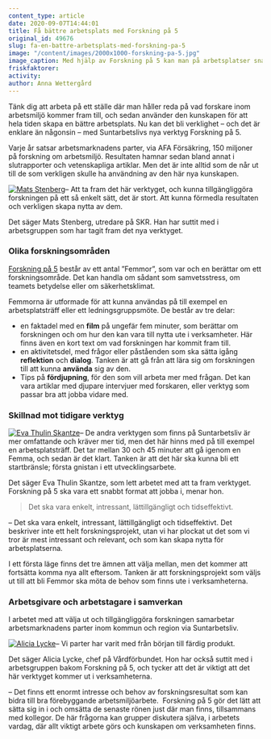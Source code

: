 ```yaml
---
content_type: article
date: 2020-09-07T14:44:01
title: Få bättre arbetsplats med Forskning på 5
original_id: 49676
slug: fa-en-battre-arbetsplats-med-forskning-pa-5
image: "/content/images/2000x1000-forskning-pa-5.jpg"
image_caption: Med hjälp av Forskning på 5 kan man på arbetsplatser snabbt och lätt ta del av det viktigaste från forskningen om arbetsmiljö - bland annat om teamets betydelse.
friskfaktorer:
activity:
author: Anna Wettergård
---
```


Tänk dig att arbeta på ett ställe där man håller reda på vad forskare inom arbetsmiljö kommer fram till, och sedan använder den kunskapen för att hela tiden skapa en bättre arbetsplats. Nu kan det bli verklighet – och det är enklare än någonsin – med Suntarbetslivs nya verktyg Forskning på 5.

Varje år satsar arbetsmarknadens parter, via AFA Försäkring, 150 miljoner på forskning om arbetsmiljö. Resultaten hamnar sedan bland annat i slutrapporter och vetenskapliga artiklar. Men det är inte alltid som de når ut till de som verkligen skulle ha användning av den här nya kunskapen.

[![Mats Stenberg](https://www.suntarbetsliv.se/wp-content/uploads/2020/05/200x220-Mats-Stenberg.jpg)](https://www.suntarbetsliv.se/wp-content/uploads/2020/05/200x220-Mats-Stenberg.jpg)– Att ta fram det här verktyget, och kunna tillgängliggöra forskningen på ett så enkelt sätt, det är stort. Att kunna förmedla resultaten och verkligen skapa nytta av dem.

Det säger Mats Stenberg, utredare på SKR. Han har suttit med i arbetsgruppen som har tagit fram det nya verktyget.

### Olika forskningsområden

[Forskning på 5](https://www.suntarbetsliv.se/forskning-pa-5/) består av ett antal ”Femmor”, som var och en berättar om ett forskningsområde. Det kan handla om sådant som samvetsstress, om teamets betydelse eller om säkerhetsklimat.

Femmorna är utformade för att kunna användas på till exempel en arbetsplatsträff eller ett ledningsgruppsmöte. De består av tre delar:

- en faktadel med en **film** på ungefär fem minuter, som berättar om forskningen och om hur den kan vara till nytta ute i verksamheter. Här finns även en kort text om vad forskningen har kommit fram till.
- en aktivitetsdel, med frågor eller påståenden som ska sätta igång **reflektion** och **dialog**. Tanken är att gå från att lära sig om forskningen till att kunna **använda** sig av den.
- Tips på **fördjupning**, för den som vill arbeta mer med frågan. Det kan vara artiklar med djupare intervjuer med forskaren, eller verktyg som passar bra att jobba vidare med.

### Skillnad mot tidigare verktyg

[![Eva Thulin Skantze](https://www.suntarbetsliv.se/wp-content/uploads/2020/09/200x220-eva-thulin-skantze.jpg)](https://www.suntarbetsliv.se/wp-content/uploads/2020/09/200x220-eva-thulin-skantze.jpg)– De andra verktygen som finns på Suntarbetsliv är mer omfattande och kräver mer tid, men det här hinns med på till exempel en arbetsplatsträff. Det tar mellan 30 och 45 minuter att gå igenom en Femma, och sedan är det klart. Tanken är att det här ska kunna bli ett startbränsle; första gnistan i ett utvecklingsarbete.

Det säger Eva Thulin Skantze, som lett arbetet med att ta fram verktyget. Forskning på 5 ska vara ett snabbt format att jobba i, menar hon.

> Det ska vara enkelt, intressant, lättillgängligt och tidseffektivt.

– Det ska vara enkelt, intressant, lättillgängligt och tidseffektivt. Det beskriver inte ett helt forskningsprojekt, utan vi har plockat ut det som vi tror är mest intressant och relevant, och som kan skapa nytta för arbetsplatserna.

I ett första läge finns det tre ämnen att välja mellan, men det kommer att fortsätta komma nya allt eftersom. Tanken är att forskningsprojekt som väljs ut till att bli Femmor ska möta de behov som finns ute i verksamheterna.

### Arbetsgivare och arbetstagare i samverkan

I arbetet med att välja ut och tillgängliggöra forskningen samarbetar arbetsmarknadens parter inom kommun och region via Suntarbetsliv.

[![Alicia Lycke](https://www.suntarbetsliv.se/wp-content/uploads/2020/09/200x220-alicia-lycke.jpg)](https://www.suntarbetsliv.se/wp-content/uploads/2020/09/200x220-alicia-lycke.jpg)– Vi parter har varit med från början till färdig produkt.

Det säger Alicia Lycke, chef på Vårdförbundet. Hon har också suttit med i arbetsgruppen bakom Forskning på 5, och tycker att det är viktigt att det här verktyget kommer ut i verksamheterna.

– Det finns ett enormt intresse och behov av forskningsresultat som kan bidra till bra förebyggande arbetsmiljöarbete.  Forskning på 5 gör det lätt att sätta sig in i och omsätta de senaste rönen just där man finns, tillsammans med kollegor. De här frågorna kan grupper diskutera själva, i arbetets vardag, där allt viktigt arbete görs och kunskapen om verksamheten finns.
